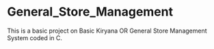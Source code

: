 # General_Store_Management
This is a basic project on Basic Kiryana OR General Store Management System coded in C.
